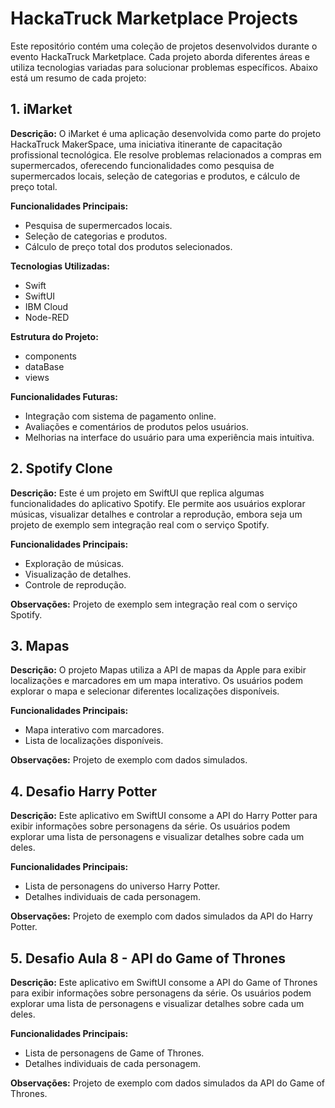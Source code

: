 
# HackaTruck Marketplace Projects

Este repositório contém uma coleção de projetos desenvolvidos durante o evento HackaTruck Marketplace. Cada projeto aborda diferentes áreas e utiliza tecnologias variadas para solucionar problemas específicos. Abaixo está um resumo de cada projeto:

## 1. iMarket

**Descrição:**
O iMarket é uma aplicação desenvolvida como parte do projeto HackaTruck MakerSpace, uma iniciativa itinerante de capacitação profissional tecnológica. Ele resolve problemas relacionados a compras em supermercados, oferecendo funcionalidades como pesquisa de supermercados locais, seleção de categorias e produtos, e cálculo de preço total.

**Funcionalidades Principais:**
- Pesquisa de supermercados locais.
- Seleção de categorias e produtos.
- Cálculo de preço total dos produtos selecionados.

**Tecnologias Utilizadas:**
- Swift
- SwiftUI
- IBM Cloud
- Node-RED

**Estrutura do Projeto:**
- components
- dataBase
- views

**Funcionalidades Futuras:**
- Integração com sistema de pagamento online.
- Avaliações e comentários de produtos pelos usuários.
- Melhorias na interface do usuário para uma experiência mais intuitiva.

## 2. Spotify Clone

**Descrição:**
Este é um projeto em SwiftUI que replica algumas funcionalidades do aplicativo Spotify. Ele permite aos usuários explorar músicas, visualizar detalhes e controlar a reprodução, embora seja um projeto de exemplo sem integração real com o serviço Spotify.

**Funcionalidades Principais:**
- Exploração de músicas.
- Visualização de detalhes.
- Controle de reprodução.

**Observações:**
Projeto de exemplo sem integração real com o serviço Spotify.

## 3. Mapas

**Descrição:**
O projeto Mapas utiliza a API de mapas da Apple para exibir localizações e marcadores em um mapa interativo. Os usuários podem explorar o mapa e selecionar diferentes localizações disponíveis.

**Funcionalidades Principais:**
- Mapa interativo com marcadores.
- Lista de localizações disponíveis.

**Observações:**
Projeto de exemplo com dados simulados.

## 4. Desafio Harry Potter

**Descrição:**
Este aplicativo em SwiftUI consome a API do Harry Potter para exibir informações sobre personagens da série. Os usuários podem explorar uma lista de personagens e visualizar detalhes sobre cada um deles.

**Funcionalidades Principais:**
- Lista de personagens do universo Harry Potter.
- Detalhes individuais de cada personagem.

**Observações:**
Projeto de exemplo com dados simulados da API do Harry Potter.

## 5. Desafio Aula 8 - API do Game of Thrones

**Descrição:**
Este aplicativo em SwiftUI consome a API do Game of Thrones para exibir informações sobre personagens da série. Os usuários podem explorar uma lista de personagens e visualizar detalhes sobre cada um deles.

**Funcionalidades Principais:**
- Lista de personagens de Game of Thrones.
- Detalhes individuais de cada personagem.

**Observações:**
Projeto de exemplo com dados simulados da API do Game of Thrones.

